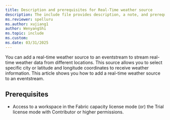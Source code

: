 ```yaml
---
title: Description and prerequisites for Real-Time weather source
description: The include file provides description, a note, and prerequisites for using a Real-Time weather source.
ms.reviewer: spelluru
ms.author: xujiang1
author: WenyangShi
ms.topic: include
ms.custom:
ms.date: 03/31/2025
---
```



You can add a real-time weather source to an eventstream to stream real-time weather data from different locations. This source allows you to select specific city or latitude and longitude coordinates to receive weather information. This article shows you how to add a real-time weather source to an eventstream.

## Prerequisites

- Access to a workspace in the Fabric capacity license mode (or) the Trial license mode with Contributor or higher permissions. 



